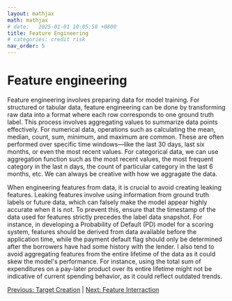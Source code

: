 ```yaml
---
layout: mathjax
math: mathjax
# date:   2025-01-01 10:05:58 +0800
title: Feature Engineering
# categories: credit risk
nav_order: 5
---
```


# Feature engineering
Feature engineering involves preparing data for model training. For structured or tabular data, feature engineering can be done by transforming raw data into a format where each row corresponds to one ground truth label. This process involves aggregating values to summarize data points effectively. For numerical data, operations such as calculating the mean, median, count, sum, minimum, and maximum are common. These are often performed over specific time windows—like the last 30 days, last six months, or even the most recent values. For categorical data, we can use aggregation function such as the most recent values, the most frequent category in the last n days, the count of particular category in the last 6 months, etc. We can always be creative with how we aggragate the data.

When engineering features from data, it is crucial to avoid creating leaking features. Leaking features involve using information from ground truth labels or future data, which can falsely make the model appear highly accurate when it is not. To prevent this, ensure that the timestamp of the data used for features strictly precedes the label data snapshot. For instance, in developing a Probability of Default (PD) model for a scoring system, features should be derived from data available before the application time, while the payment default flag should only be determined after the borrowers have had some history with the lender. I also tend to avoid aggregating features from the entire lifetime of the data as it could skew the model's performance. For instance, using the total sum of expenditures on a pay-later product over its entire lifetime might not be indicative of current spending behavior, as it could reflect outdated trends.

[Previous: Target Creation](./target-creation.md) | [Next: Feature Interraction](./feature-interraction.md)
